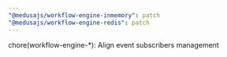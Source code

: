 ```yaml
---
"@medusajs/workflow-engine-inmemory": patch
"@medusajs/workflow-engine-redis": patch
---
```


chore(workflow-engine-*): Align event subscribers management
